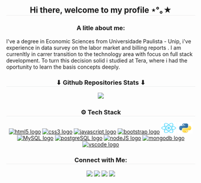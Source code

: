 <h2 aria-hidden="true"  align="center" style="border-bottom: #d9dbdb77 solid 1px;">Hi there, welcome to my profile ⋆°｡★</h2>

<h3 aria-hidden="true" align="center" >A litle about me:</h3>
<!-- <p>Sou graduada em Ciências Econômicas pela Universidade Paulista - Unip, tenho experiência em levantamento de dados sobre Mercado de trabalho e relatórios de faturamentos.Atualmente estou em transição de carreira para a área de tecnologia tendo foco de atuação no desenvolvimento full stack. Para tornar essa decisão mais sólida fiz o curso de Full Stack Development na Tera, onde tive a oportunidade de aprender na prática os conceitos base com mais pronfundidade. </p> -->
  <p>I've a degree in Economic Sciences from Universidade Paulista - Unip, i've experience in data survey on the labor market and billing reports . I am currenltly in carrer transition to the technology area with focus on full stack development. To turn this decision solid i studied at Tera, where i had the oportunity to learn the basis concepts deeply.</p>


<h3 aria-hidden="true" align="center" style="border-bottom: #d9dbdb77 solid 1px;">⬇︎ Github Repositories Stats ⬇︎</h3>

<div align="center">
  
<a href="https://github.com/nayaracferreira">
<img height="180em" src="https://github-readme-stats.vercel.app/api?username=nayaracferreira&show_icons=true&theme=gruvbox_light&include_all_commits=true&count_private=true"/>
    
</div>   
  
  <!-- 
<img height="180em" src="https://github-readme-stats-steel-iota.vercel.app/api/top-langs/?username=nayaracferreira&layout=compact&langs_count=7&theme=gruvbox_light"/>
-->

      
<h3 aria-hidden="true" align="center"style="border-bottom: #d9dbdb77 solid 1px;"><a></a>⚙️ Tech Stack</h3>

<div align="center" dir="auto">                       
          
<a target="_blank" rel="noopener noreferrer nofollow" href="https://camo.githubusercontent.com/da7acacadecf91d6dc02efcd2be086bb6d78ddff19a1b7a0ab2755a6fda8b1e9/68747470733a2f2f63646e2e6a7364656c6976722e6e65742f67682f64657669636f6e732f64657669636f6e2f69636f6e732f68746d6c352f68746d6c352d6f726967696e616c2e737667">
<img src="https://camo.githubusercontent.com/da7acacadecf91d6dc02efcd2be086bb6d78ddff19a1b7a0ab2755a6fda8b1e9/68747470733a2f2f63646e2e6a7364656c6976722e6e65742f67682f64657669636f6e732f64657669636f6e2f69636f6e732f68746d6c352f68746d6c352d6f726967696e616c2e737667" height="26" width="42" alt="html5 logo" data-canonical-src="https://cdn.jsdelivr.net/gh/devicons/devicon/icons/html5/html5-original.svg" style="max-width: 100%;"></a>
                       
<a target="_blank" rel="noopener noreferrer nofollow" href="https://camo.githubusercontent.com/2e496d4bfc6f753ddca87b521ce95c88219f77800212ffa6d4401ad368c82170/68747470733a2f2f63646e2e6a7364656c6976722e6e65742f67682f64657669636f6e732f64657669636f6e2f69636f6e732f637373332f637373332d6f726967696e616c2e737667">
<img src="https://camo.githubusercontent.com/2e496d4bfc6f753ddca87b521ce95c88219f77800212ffa6d4401ad368c82170/68747470733a2f2f63646e2e6a7364656c6976722e6e65742f67682f64657669636f6e732f64657669636f6e2f69636f6e732f637373332f637373332d6f726967696e616c2e737667" height="26" width="42" alt="css3 logo" data-canonical-src="https://cdn.jsdelivr.net/gh/devicons/devicon/icons/css3/css3-original.svg" style="max-width: 100%;"></a>
            
<a target="_blank" rel="noopener noreferrer nofollow" href="https://camo.githubusercontent.com/442c452cb73752bb1914ce03fce2017056d651a2099696b8594ddf5ccc74825e/68747470733a2f2f63646e2e6a7364656c6976722e6e65742f67682f64657669636f6e732f64657669636f6e2f69636f6e732f6a6176617363726970742f6a6176617363726970742d6f726967696e616c2e737667">
<img src="https://camo.githubusercontent.com/442c452cb73752bb1914ce03fce2017056d651a2099696b8594ddf5ccc74825e/68747470733a2f2f63646e2e6a7364656c6976722e6e65742f67682f64657669636f6e732f64657669636f6e2f69636f6e732f6a6176617363726970742f6a6176617363726970742d6f726967696e616c2e737667" height="26" width="42" alt="javascript logo" data-canonical-src="https://cdn.jsdelivr.net/gh/devicons/devicon/icons/javascript/javascript-original.svg" style="max-width: 100%;"></a>

<a target="_blank" rel="noopener noreferrer nofollow" href="https://camo.githubusercontent.com/c76217244e1b3700a87058abf858e20a313b06dfadd972121d0d42de5bd20fa5/68747470733a2f2f63646e2e6a7364656c6976722e6e65742f67682f64657669636f6e732f64657669636f6e2f69636f6e732f626f6f7473747261702f626f6f7473747261702d6f726967696e616c2e737667">
<img src="https://camo.githubusercontent.com/c76217244e1b3700a87058abf858e20a313b06dfadd972121d0d42de5bd20fa5/68747470733a2f2f63646e2e6a7364656c6976722e6e65742f67682f64657669636f6e732f64657669636f6e2f69636f6e732f626f6f7473747261702f626f6f7473747261702d6f726967696e616c2e737667" height="26" width="42" alt="bootstrap logo" data-canonical-src="https://cdn.jsdelivr.net/gh/devicons/devicon/icons/bootstrap/bootstrap-original.svg" style="max-width: 100%;"></a>
           
<a target="_blank" rel="noopener noreferrer nofollow" href="https://raw.githubusercontent.com/devicons/devicon/master/icons/react/react-original.svg">
<img alt="Rafa-React" height="30" width="40" src="https://raw.githubusercontent.com/devicons/devicon/master/icons/react/react-original.svg" style="max-width: 100%;"></a>

<a target="_blank" rel="noopener noreferrer nofollow" href="https://raw.githubusercontent.com/devicons/devicon/master/icons/python/python-original.svg">
<img  alt="Logo-Python" height="30" width="40" src="https://raw.githubusercontent.com/devicons/devicon/master/icons/python/python-original.svg" style="max-width: 100%;"></a>

<a target="_blank" rel="noopener noreferrer nofollow" href="https://user-images.githubusercontent.com/25181517/183896128-ec99105a-ec1a-4d85-b08b-1aa1620b2046.png">
<img height="40" alt="MySQL logo" src="https://user-images.githubusercontent.com/25181517/183896128-ec99105a-ec1a-4d85-b08b-1aa1620b2046.png" style="max-width: 100%;"></a>

<a target="_blank" rel="noopener noreferrer nofollow" href="https://user-images.githubusercontent.com/25181517/117208740-bfb78400-adf5-11eb-97bb-09072b6bedfc.png">
<img height="40" alt="postgreSQL logo" src="https://user-images.githubusercontent.com/25181517/117208740-bfb78400-adf5-11eb-97bb-09072b6bedfc.png" style="max-width: 100%;"></a>
            
<a target="_blank" rel="noopener noreferrer nofollow" href="https://user-images.githubusercontent.com/25181517/183568594-85e280a7-0d7e-4d1a-9028-c8c2209e073c.png">
<img height="40" alt="nodeJS logo" src="https://user-images.githubusercontent.com/25181517/183568594-85e280a7-0d7e-4d1a-9028-c8c2209e073c.png" style="max-width: 100%;"></a>

<a target="_blank" rel="noopener noreferrer nofollow" href="https://user-images.githubusercontent.com/25181517/182884177-d48a8579-2cd0-447a-b9a6-ffc7cb02560e.png">
<img height="35" alt="mongodb logo" src="https://user-images.githubusercontent.com/25181517/182884177-d48a8579-2cd0-447a-b9a6-ffc7cb02560e.png" style="max-width: 100%;"></a>
         
<a target="_blank" rel="noopener noreferrer nofollow" href="https://user-images.githubusercontent.com/25181517/192108891-d86b6220-e232-423a-bf5f-90903e6887c3.png">
<img height="30" alt="vscode logo"  src="https://user-images.githubusercontent.com/25181517/192108891-d86b6220-e232-423a-bf5f-90903e6887c3.png" style="max-width: 100%;"></a>
              
 </div>         
        
<h3 align="center" style="border-bottom: #d9dbdb77 solid 1px;">Connect with Me:</h3>

<div align="center">
<a href="https://instagram.com/naydcf?igshid=Yzg5MTU1MDY" target="_blank">
<img src="https://img.shields.io/badge/Instagram-E4405F?style=for-the-badge&logo=instagram&logoColor=white" target="_blank"></a> 

<a href="https://www.linkedin.com/in/nayara-c-ferreira" target="_blank">
<img src="https://img.shields.io/badge/-LinkedIn-%230077B5?style=for-the-badge&logo=linkedin&logoColor=white" target="_blank"></a> 

<a href="https://discord.com/channels/@Nayara#1952" target="_blank">
<img src="https://img.shields.io/badge/Discord-5865F2?style=for-the-badge&logo=discord&logoColor=white" target="_blank"></a> 
        
<a href = "mailto:nayara.dcf@gmail.com">
<img src="https://img.shields.io/badge/-Gmail-%23333?style=for-the-badge&logo=gmail&logoColor=white" target="_blank"></a>

<!--
</div>        
        
<h4 aria-hidden="true" align="center" style="border-bottom: #d9dbdb77 solid 1px;">⬇︎ My Commits ⬇︎</h4>       

<a target="_blank" rel="noopener noreferrer" href="https://github.com/nayaracferreira/nayaracferreira/blob/output/github-contribution-grid-snake.svg#gh-dark-mode-only"><img src="https://github.com/nayaracferreira/nayaracferreira/raw/output/github-contribution-grid-snake.svg#gh-dark-mode-only" alt="snake gif" style="max-width: 100%;"></a> 
   
</div>  
-->
